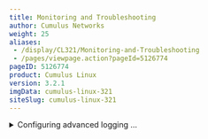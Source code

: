 ```yaml
---
title: Monitoring and Troubleshooting
author: Cumulus Networks
weight: 25
aliases:
 - /display/CL321/Monitoring-and-Troubleshooting
 - /pages/viewpage.action?pageId=5126774
pageID: 5126774
product: Cumulus Linux
version: 3.2.1
imgData: cumulus-linux-321
siteSlug: cumulus-linux-321
---
```

<details>

This chapter introduces monitoring and troubleshooting Cumulus Linux.

## <span>Using the Serial Console</span>

The serial console can be a useful tool for debugging issues, especially
when you find yourself rebooting the switch often or if you don’t have a
reliable network connection.

The default serial console baud rate is 115200, which is the baud rate
[ONIE](http://opencomputeproject.github.io/onie/) uses.

### <span>Configuring the Serial Console on ARM Switches</span>

On ARM switches, the U-Boot environment variable `baudrate` identifies
the baud rate of the serial console. To change the `baudrate` variable,
use the `fw_setenv` command:

    cumulus@switch:~$ sudo fw_setenv baudrate 9600
    Updating environment variable: `baudrate'
    Proceed with update [N/y]? y

You must reboot the switch for the `baudrate` change to take effect.

The valid values for `baudrate` are:

  - 300

  - 600

  - 1200

  - 2400

  - 4800

  - 9600

  - 19200

  - 38400

  - 115200

### <span>Configuring the Serial Console on x86 Switches</span>

On x86 switches, you configure serial console baud rate by editing
`grub`.

{{%notice warning%}}

Incorrect configuration settings in `grub` can cause the switch to be
inaccessible via the console. Grub changes should be carefully reviewed
before implementation.

{{%/notice%}}

The valid values for the baud rate are:

  - 300

  - 600

  - 1200

  - 2400

  - 4800

  - 9600

  - 19200

  - 38400

  - 115200

To change the serial console baud rate:

1.  Edit `/etc/default/grub`. The two relevant lines in
    `/etc/default/grub` are as follows; replace the *115200* value with
    a valid value specified above in the `--speed` variable in the first
    line and in the `console` variable in the second line:
    
        GRUB_SERIAL_COMMAND="serial --port=0x2f8 --speed=115200 --word=8 --parity=no --stop=1"              
        GRUB_CMDLINE_LINUX="console=ttyS1,115200n8 cl_platform=accton_as5712_54x"

2.  After you save your changes to the grub configuration, type the
    following at the command prompt:
    
        cumulus@switch:~$ update-grub

3.  If you plan on accessing your switch's BIOS over the serial console,
    you need to update the baud rate in the switch BIOS. For more
    information, see [this knowledge base
    article](https://support.cumulusnetworks.com/hc/en-us/articles/203884473).

4.  Reboot the switch.

## <span>Getting General System Information</span>

Two commands are helpful for getting general information about the
switch and the version of Cumulus Linux you are running. These are
helpful with system diagnostics and if you need to submit a support
request to Cumulus Networks.

For information about the version of Cumulus Linux running on the
switch, run `net show version`, which displays the contents of
`/etc/lsb-release`:

    cumulus@switch:~$ net show version
    NCLU_VERSION=1.0
    DISTRIB_ID="Cumulus Linux"
    DISTRIB_RELEASE=3.2.1~1484951197.337c36a
    DISTRIB_DESCRIPTION="Cumulus Linux 3.2.1~1484951197.337c36a"

For general information about the switch, run `net show system`, which
gathers information about the switch from a number of files in the
system:

    cumulus@switch:~$ net show system
    Cumulus 3.2.1~1484951197.337c36a
    Build: Cumulus Linux 3.2.1~1484951197.337c36a
    Uptime: 34 days, 4:31:46

## <span>Diagnostics Using cl-support</span>

You can use `cl-support` to generate a single export file that contains
various details and the configuration from a switch. This is useful for
remote debugging and troubleshooting. For more information about
`cl-support`, read [Understanding the cl-support Output
File](/version/cumulus-linux-321/Monitoring-and-Troubleshooting/Understanding-the-cl-support-Output-File/).

You should run `cl-support` before you submit a support request to
Cumulus Networks as this file helps in the investigation of issues.

    cumulus@switch:~$ sudo cl-support -h
    Usage: cl-support [-h] [-s] [-t] [-v] [reason]...
     
    Args:
    [reason]: Optional reason to give for invoking cl-support.
             Saved into tarball's cmdline.args file.
    Options:
    -h: Print this usage statement
    -s: Security sensitive collection
    -t: User filename tag
    -v: Verbose
    -e MODULES: Enable modules. Comma separated module list (run with -e help for module names)
    -d MODULES: Disable modules. Comma separated module list (run with -d help for module names)

## <span id="src-5126774_MonitoringandTroubleshooting-syslog_server" class="confluence-anchor-link"></span><span>Sending Log Files to a syslog Server</span>

Logging on Cumulus Linux is done with
[rsyslog](http://www.rsyslog.com/). `rsyslog` provides both local
logging to the `syslog` file as well as the ability to export logs to an
external `syslog` server. High precision timestamps are enabled for all
`rsyslog` log files; here's an example:

    2015-08-14T18:21:43.337804+00:00 cumulus switchd[3629]: switchd.c:1409 switchd version 1.0-cl2.5+5

There are applications in Cumulus Linux that write directly to a log
file without going through `rsyslog`. These files are typically located
in `/var/log/`.

{{%notice note%}}

All Cumulus Linux rules are stored in separate files in
`/etc/rsyslog.d/`, which are called at the end of the `GLOBAL
DIRECTIVES` section of `/etc/rsyslog.conf`. As a result, the `RULES`
section at the end of `rsyslog.conf` is ignored because the messages
have to be processed by the rules in `/etc/rsyslog.d` and then dropped
by the last line in `/etc/rsyslog.d/99-syslog.conf`.

{{%/notice%}}

### <span>Local Logging</span>

Most logs within Cumulus Linux are sent through `rsyslog`, which then
writes them to files in the `/var/log` directory. There are default
rules in the `/etc/rsyslog.d/` directory that define where the logs are
written:

| Rule            | Purpose                                                                                                                                                            |
| --------------- | ------------------------------------------------------------------------------------------------------------------------------------------------------------------ |
| 10-rules.conf   | Sets defaults for log messages, include log format and log rate limits.                                                                                            |
| 15-crit.conf    | Logs crit, alert or emerg log messages to `/var/log/crit.log` to ensure they are not rotated away rapidly.                                                         |
| 20-clagd.conf   | Logs `clagd` messages to `/var/log/clagd.log` for [MLAG](/version/cumulus-linux-321/Layer-One-and-Two/Multi-Chassis-Link-Aggregation---MLAG).                      |
| 25-switchd.conf | Logs `switchd` messages to `/var/log/switchd.log`.                                                                                                                 |
| 30-ptmd.conf    | Logs `ptmd` messages to `/var/log/ptmd.log` for [Prescription Topology Manager](/version/cumulus-linux-321/Layer-One-and-Two/Prescriptive-Topology-Manager---PTM). |
| 35-rdnbrd.conf  | Logs `rdnbrd` messages to `/var/log/rdnbrd.log` for [redistribute neighbor](/version/cumulus-linux-321/Layer-Three/Redistribute-Neighbor).                         |
| 40-netd.conf    | Logs `netd` messages to `/var/log/netd.log` for [NCLU](/version/cumulus-linux-321/System-Configuration/Network-Command-Line-Utility).                              |
| 99-syslog.conf  | All remaining processes that use `rsyslog` are sent to `/var/log/syslog`.                                                                                          |

Log files that are rotated are compressed into an archive. Processes
that do not use `rsyslog` write to their own log files within the
`/var/log` directory. For more information on specific log files, see
[Troubleshooting Log
Files](/version/cumulus-linux-321/Monitoring-and-Troubleshooting/Understanding-the-cl-support-Output-File/Troubleshooting-Log-Files).

### <span>Enabling Remote syslog</span>

If you need to send other log files — such as `switchd` logs — to a
`syslog` server, do the following:

1.  Create a file in `/etc/rsyslog.d/`. Make sure it starts with a
    number lower than 99 so that it executes before log messages are
    dropped in, such as `20-clagd.conf` or `25-switchd.conf`. Our
    example file is called `/etc/rsyslog.d/11-remotesyslog.conf`. Add
    content similar to the following:
    
        ## Logging switchd messages to remote syslog server
         
         
        if $programname == 'switchd' then @192.168.1.2:514
    
    This configuration sends log messages to a remote `syslog` server
    for the following processes: `clagd`, `switchd`, `ptmd`, `rdnbrd`,
    `netd` and `syslog`. The `if $programname` line sends the log files
    to the `syslog` server. It follows the same syntax as the
    `/var/log/syslog` file, where *@* indicates UDP, *192.168.1.2* is
    the IP address of the `syslog` server, and *514* is the UDP port.
    
    {{%notice note%}}
    
    For TCP-based syslog, use two @@ before the IP address:
    *@@192.168.1.2:514*.
    
    Running `syslog` over TCP places a burden on the switch to queue
    packets in the `syslog` buffer. This may cause detrimental effects
    if the remote `syslog` server becomes unavailable.
    
    {{%/notice%}}
    
    {{%notice note%}}
    
    The numbering of the files in `/etc/rsyslog.d/` dictates how the
    rules are installed into `rsyslog.d`. If you want to remotely log
    only the messages in `/var/syslog`, and not those in
    `/var/log/clagd.log` or `/var/log/switchd.log`, for instance, then
    name the file `98-remotesyslog.conf`, since it's lower than the
    `/var/syslog` file `99-syslog.conf` only.
    
    {{%/notice%}}

2.  Restart `rsyslog`.
    
        cumulus@switch:~$ sudo systemctl restart rsyslog.service

### <span>Writing to syslog with Management VRF Enabled</span>

You can write to syslog with [management
VRF](/version/cumulus-linux-321/Layer-Three/Management-VRF) enabled by
applying the following configuration; this configuration is commented
out in the `/etc/rsyslog.d/99-syslog.conf` file:

    ## Copy all messages to the remote syslog server at 192.168.1.2 port 514
    action(type="omfwd" Target="192.168.1.2" Device="mgmt" Port="514" Protocol="udp")

### <span>Advanced Logging</span>

Some applications bypass `rsyslog` and log to a file directly. For
example, Quagga logs to `syslog` via the `log syslog` command, but can
also log to a file directly. This section demonstrates how you can
configure Cumulus Linux to read in from a flat log file and pass it
through the `rsyslog` filter engine by using the `imfile` module.

{{%notice warning%}}

Never use the `imfile` module to read files that are written by
`rsyslog`, as it can cause loops when reading and writing to the same
log file.

{{%/notice%}}

<summary>Configuring advanced logging ... </summary>

Create a file and add content similar to the following:

    module(load="imfile")
     
    input(type="imfile"
          stateFile="quagga-state"
          File="/var/log/quagga/Quagga.log"
          Severity="Warning"
          Tag="quagga-log:"
          Facility="local7")
     
    if $syslogtag contains "quagga-log" then action(type="omfwd" Target="192.168.1.2" Port="514" Protocol="udp")

{{%notice tip%}}

You can find more information in the [rsyslog
documentation](http://www.rsyslog.com/doc/v8-stable/configuration/modules/imfile.html).

{{%/notice%}}

Then restart `syslog`:

    cumulus@switch:~$ sudo systemctl restart rsyslog.service

In the above configuration, each setting is defined as follows:

| Setting   | Description                                                                                                                                               |
| --------- | --------------------------------------------------------------------------------------------------------------------------------------------------------- |
| load      | Loads the `rsyslog` module to watch file contents.                                                                                                        |
| File      | The file to be sent through the `rsyslog` rules engine. In the above example, any changes made are sent to `/var/log/switchd.log` to the `syslog` server. |
| stateFile | `rsyslog` uses this to track the state of the file being monitored. This must be unique for each file being monitored.                                    |
| Tag       | Defines the `syslog` tag that precedes the `syslog` messages. In this example, all logs are prefaced with *quagga-log*.                                   |
| Severity  | Defines the logging severity level sent to the `syslog` server.                                                                                           |
| Facility  | Defines the logging format. *local7* is common.                                                                                                           |

### <span>Rate-limiting syslog Messages</span>

If you want to limit the number of `syslog` messages that can be written
to the `syslog` file from individual processes, add the following
configuration to `/etc/rsyslog.conf`. Adjust the interval and burst
values to rate-limit messages to the appropriate levels required by your
environment. For more information, read the [rsyslog
documentation](http://www.rsyslog.com/doc/v8-stable/configuration/modules/imuxsock.html).

    module(load="imuxsock"
          SysSock.RateLimit.Interval="2" SysSock.RateLimit.Burst="50")

<summary>The following test script shows an example of rate-limit output
in Cumulus Linux ... </summary>

    root@leaf1:mgmt-vrf:/home/cumulus# cat ./syslog.py 
    #!/usr/bin/python
    import syslog
    message_count=100
    print "Sending %s Messages..."%(message_count)
    for i in range(0,message_count):
    syslog.syslog("Message Number:%s"%(i))
    print "DONE."
     
    root@leaf1:mgmt-vrf:/home/cumulus# ./syslog.py 
    Sending 100 Messages...
    DONE.
     
    root@leaf1:mgmt-vrf:/home/cumulus# tail -n 60 /var/log/syslog
    2017-02-22T19:59:50.043342+00:00 leaf1 syslog.py[22830]: Message Number:0
    2017-02-22T19:59:50.043723+00:00 leaf1 syslog.py[22830]: Message Number:1
    2017-02-22T19:59:50.043941+00:00 leaf1 syslog.py[22830]: Message Number:2
    2017-02-22T19:59:50.044565+00:00 leaf1 syslog.py[22830]: Message Number:3
    2017-02-22T19:59:50.044830+00:00 leaf1 syslog.py[22830]: Message Number:4
    2017-02-22T19:59:50.045680+00:00 leaf1 syslog.py[22830]: Message Number:5
    <...snip...>
    2017-02-22T19:59:50.056727+00:00 leaf1 syslog.py[22830]: Message Number:45
    2017-02-22T19:59:50.057599+00:00 leaf1 syslog.py[22830]: Message Number:46
    2017-02-22T19:59:50.057741+00:00 leaf1 syslog.py[22830]: Message Number:47
    2017-02-22T19:59:50.057936+00:00 leaf1 syslog.py[22830]: Message Number:48
    2017-02-22T19:59:50.058125+00:00 leaf1 syslog.py[22830]: Message Number:49
    2017-02-22T19:59:50.058324+00:00 leaf1 rsyslogd-2177: imuxsock[pid 22830]: begin to drop messages due to rate-limiting

### <span>Harmless syslog Error: Failed to reset devices.list</span>

The following message gets logged to `/var/log/syslog` when you run
`systemctl daemon-reload` and during system boot:

    systemd[1]: Failed to reset devices.list on /system.slice: Invalid argument

This message is harmless, and can be ignored. It is logged when
`systemd` attempts to change cgroup attributes that are read only. The
upstream version of systemd has been modified to not log this message by
default.

The `systemctl daemon-reload` command is often issued when Debian
packages are installed, so the message may be seen multiple times when
upgrading packages.

## <span>Next Steps</span>

The links below discuss more specific monitoring topics.

<article id="html-search-results" class="ht-content" style="display: none;">

</article>

<footer id="ht-footer">

</footer>

</details>

